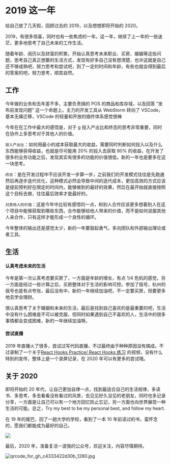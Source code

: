 # 2019 这一年

给自己放了几天假，回顾过去的 2019，以及想想即将开始的 2020。

2019，有很多惊喜，同时也有一些焦虑的一年。这一年，继续了上一年的一些迷茫，更多地思考了自己未来的工作生活。

随着年龄、阅历以及财富的积累，开始认真思考未来职业、买房、婚姻等这些问题，思考自己真正想要的生活方式，发现有好多自己没有想清楚，也许这就是自己还不够成熟吧，努力思考和尝试吧，到了一定的时间和年龄，有些也就会得到最后的答案的吧，努力思考，顺其自然。

## 工作

今年做的业务和去年差不多，主要负责搞的 POS 的商品和库存域，以及回答 “发布前发现问题” 这一个命题上。主力的开发工具从 WebStorm 转向了 VSCode，基本无痛迁移，VSCode 的轻量和开放的插件体系感觉很棒

今年在在工作中最大的感悟是，对于 g 投入产出比和终态的思考非常重要，同时在协作上多思考对于其他人的价值。

`投入产出比`：如何用最小的成本获取最大的收益，需要同时判断如何投入以及什么东西能够获得收益，也就是尽可能用 20% 的投入去获取 80% 的收益，在开发了很多的业务功能之后，发现其实有很多的功能的价值很低。新的一年也是要多在这一块思考。

`终态`：是在开发过程中不应该开发一步算一步，之前我们的开发模式往往是先跑通然后再逐步迭代优化，这种模式必然会导致中间的迭代成本，更加高效的方式应该是提前预判好在限定的时间内，能够做到的最好的效果，然后在最开始就直接按照这个目标去做，往往最后效率才是最好的。

`对其他人的价值`：这是今年中比较有感悟的一点，和别人合作应该更多想着别人在这个项目中能够获取到哪些东西，合作能够给他人带来的价值，而不是如何说服其他人来合作，只有这样才能形成一个良性的循环。

今年整体的输出还是感觉太少，新的一年要鼓起勇气，多向团队和外部输出理论或者工具。

## 生活

#### 认真考虑未来的生活

今年是第一次认真考虑要买房了，一方面是年龄的增长，有点 1/4 危机的感觉，另一方面是经过一些计算之后，买房整体对于生活的影响可控。参加了摇号，杭州的摇号也是有点夸张，最后没有中，新的一年继续加油吧，不一定要买房，但要更多地去学会理财。

很认真思考了关于婚姻和未来的生活，最后是找到自己喜欢的是最重要的吧，生活中没有什么困难是不可以被克服，但同时如果遇到自己不喜欢的人，生活中的很多事情都会变成困难，新的一年继续加油呀。

#### 尝试直播

2019 年直播火了很多，尝试过写代码直播，不过最终由于种种原因没有搞成。不过录制了一个关于[React Hooks Practice/ React Hooks 练习](https://www.youtube.com/watch?v=Rd1mv341Qyc) 的视频，没有什么特别的宣传，整体上是一个录屏记录，在 2020 年可以有更多的尝试哦。

## 关于 2020

即将开始的 20 年代，让自己更加自律一点，找到最适合自己的生活规律，多读书、多思考，多去看看没有看过的风景，去见见好久没见的老朋友，同时也多记录分享，一方面是让自己可以有一个地方回忆防止忘记，另一方面也向世界展现一种生活的可能。总之，Try my best to be my personal best, and follow my heart.

在 19 年的尾巴，回了一趟大学的学校，看到了一本 10 年前读过的书，蛮怀念的，愿我们都能成为最好的自己。

![](https://s2.ax1x.com/2019/12/31/l1jgW8.jpg)

最后，2020 年，准备复活一波我的公众号，欢迎关注，内容尽情期待。

![qrcode_for_gh_c4333422d30b_1280.jpg](https://i.loli.net/2019/12/31/UTLYBgkPmxfM612.jpg)
